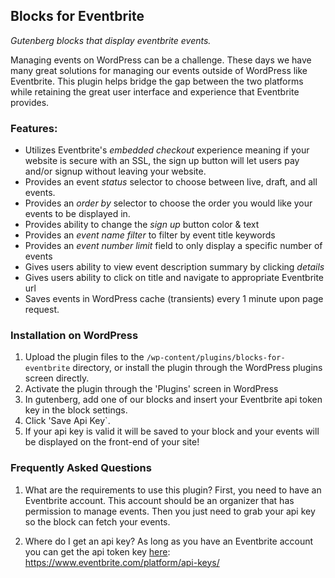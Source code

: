 ## Blocks for Eventbrite

_Gutenberg blocks that display eventbrite events._

Managing events on WordPress can be a challenge. These days we have many great solutions for managing our events outside of WordPress like Eventbrite. This plugin helps bridge the gap between the two platforms while retaining the great user interface and experience that Eventbrite provides.

### Features:

- Utilizes Eventbrite's _embedded checkout_ experience meaning if your website is secure with an SSL, the sign up button will let users pay and/or signup without leaving your website.
- Provides an event _status_ selector to choose between live, draft, and all events.
- Provides an _order by_ selector to choose the order you would like your events to be displayed in.
- Provides ability to change the _sign up_ button color & text
- Provides an _event name filter_ to filter by event title keywords
- Provides an _event number limit_ field to only display a specific number of events
- Gives users ability to view event description summary by clicking _details_
- Gives users ability to click on title and navigate to appropriate Eventbrite url
- Saves events in WordPress cache (transients) every 1 minute upon page request.

### Installation on WordPress

1. Upload the plugin files to the `/wp-content/plugins/blocks-for-eventbrite` directory, or install the plugin through the WordPress plugins screen directly.
2. Activate the plugin through the 'Plugins' screen in WordPress
3. In gutenberg, add one of our blocks and insert your Eventbrite api token key in the block settings.
4. Click 'Save Api Key`.
5. If your api key is valid it will be saved to your block and your events will be displayed on the front-end of your site!

### Frequently Asked Questions

1. What are the requirements to use this plugin?
   First, you need to have an Eventbrite account. This account should be an organizer that has permission to manage events. Then you just need to grab your api key so the block can fetch your events.

2. Where do I get an api key?
   As long as you have an Eventbrite account you can get the api token key [here](https://www.eventbrite.com/platform/api-keys/): https://www.eventbrite.com/platform/api-keys/
